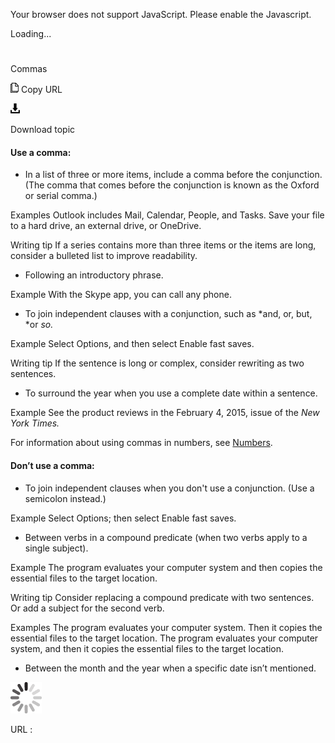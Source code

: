 Your browser does not support JavaScript. Please enable the Javascript.

Loading...

# 

Commas

![Copy URL](commas_files/Copy.png)
Copy URL

![Download](commas_files/Download.png)

Download topic

#### 

#### Use a comma:

  - In
    a list of three or more items, include a comma before the conjunction.
    (The comma that comes before the conjunction is known as the Oxford or
    serial comma.)

Examples
Outlook includes Mail, Calendar, People, and Tasks.
Save your file to a hard drive, an external drive, or OneDrive.

Writing tip If a series contains more than three items or the items are long, consider a bulleted list to improve readability.

  - Following an introductory phrase. 

Example With the Skype app, you can call any phone.

  - To join independent clauses with a conjunction, such as *and, or, but, *or *so.*

Example Select Options, and then select Enable fast saves.

Writing tip If the sentence is long or complex, consider rewriting as two sentences.

  - To surround the year when you use a complete date within a sentence.

Example See the product reviews in the February 4, 2015, issue of the *New York Times.*

For information about using commas in numbers, see [](https://worldready.cloudapp.net/Styleguide/Read?id=2700&topicid=36307)[Numbers](https://worldready.cloudapp.net/Styleguide/Read?id=2700&topicid=33688).

#### Don’t use a comma:

  - To join independent clauses when you don't use a conjunction. (Use a semicolon instead.)

Example Select Options; then select Enable fast saves.

  - Between verbs in a compound predicate (when two verbs apply to a single subject).

Example The program evaluates your computer system and then copies the essential files to the target location. 

Writing tip Consider replacing a compound predicate with two sentences. Or add a subject for the second verb. 

Examples 
The program evaluates your computer system. Then it copies the essential files to the target location.
The program evaluates your computer system, and then it copies the essential files to the target location. 

  - Between the month and the year when a specific date isn’t mentioned.

![In progress](commas_files/activity-large.gif)

URL :
